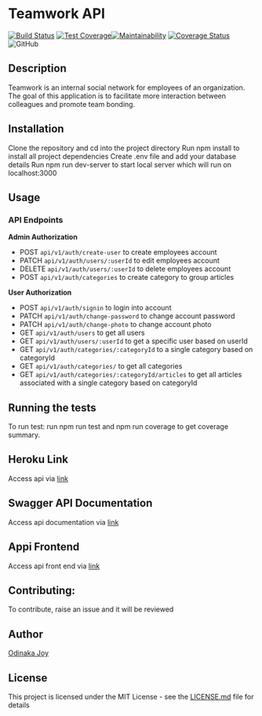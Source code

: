 # Teamwork API
[![Build Status](https://travis-ci.org/odinaka-joy/api_teamwork.svg?branch=develop)](https://travis-ci.org/odinaka-joy/api_teamwork)  [![Test Coverage](https://api.codeclimate.com/v1/badges/3ad294e357d57915c818/test_coverage)](https://codeclimate.com/github/odinaka-joy/api_teamwork/test_coverage)[![Maintainability](https://api.codeclimate.com/v1/badges/3ad294e357d57915c818/maintainability)](https://codeclimate.com/github/odinaka-joy/api_teamwork/maintainability)  [![Coverage Status](https://coveralls.io/repos/github/odinaka-joy/api_teamwork/badge.svg?branch=develop)](https://coveralls.io/github/odinaka-joy/api_teamwork?branch=develop) ![GitHub](https://img.shields.io/github/license/odinaka-joy/api_teamwork?style=flat-square)

## Description
Teamwork is an internal social network for employees of an organization. The goal of this application is to facilitate more interaction between colleagues and promote team bonding.

## Installation
Clone the repository and cd into the project directory
Run npm install to install all project dependencies
Create .env file and add your database details
Run npm run dev-server to start local server which will run on localhost:3000

## Usage
### API Endpoints
**Admin Authorization**
- POST `api/v1/auth/create-user` to create employees account
- PATCH `api/v1/auth/users/:userId` to edit employees account
- DELETE `api/v1/auth/users/:userId` to delete employees account
- POST `api/v1/auth/categories` to create category to group articles

**User Authorization**
- POST `api/v1/auth/signin` to login into account
- PATCH `api/v1/auth/change-password` to change account password
- PATCH `api/v1/auth/change-photo` to change account photo
- GET `api/v1/auth/users` to get all users
- GET `api/v1/auth/users/:userId` to get a specific user based on userId
- GET `api/v1/auth/categories/:categoryId` to a single category based on categoryId
- GET `api/v1/auth/categories/` to get all categories
- GET `api/v1/auth/categories/:categoryId/articles` to get all articles associated with a single category based on categoryId

## Running the tests
To run test:
run npm run test and npm run coverage to get coverage summary.

## Heroku Link
Access api via [link](https://odinaka-joy.github.io/my-portfolio/)

## Swagger API Documentation
Access api documentation via [link](https://odinaka-joy.github.io/my-portfolio/)

## Appi Frontend
Access api front end via [link](https://odinaka-joy.github.io/my-portfolio/)

## Contributing: 
To contribute, raise an issue and it will be reviewed

## Author
[Odinaka Joy](https://odinaka-joy.github.io/my-portfolio/)

## License
This project is licensed under the MIT License - see the [LICENSE.md](https://github.com/odinaka-joy/api_teamwork/blob/develop/LICENSE) file for details
